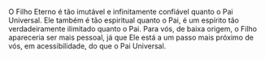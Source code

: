 ﻿O Filho Eterno é tão imutável e infinitamente confiável quanto o Pai Universal. Ele também é tão espiritual quanto o Pai, é um espírito tão verdadeiramente ilimitado quanto o Pai. Para vós, de baixa origem, o Filho apareceria ser mais pessoal, já que Ele está a um passo mais próximo de vós, em acessibilidade, do que o Pai Universal.